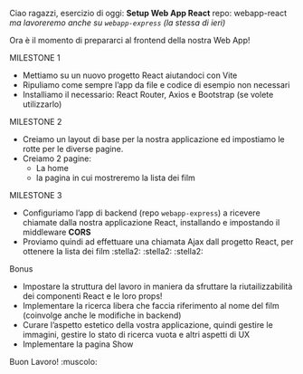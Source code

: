 Ciao ragazzi,
 esercizio di oggi: **Setup Web App React**
 repo: webapp-react
 *ma lavoreremo anche su `webapp-express` (la stessa di ieri)*
 
 Ora è il momento di prepararci al frontend della nostra Web App!

 MILESTONE 1
 - Mettiamo su un nuovo progetto React aiutandoci con Vite
 - Ripuliamo come sempre l’app da file e codice di esempio non necessari
 - Installiamo il necessario: React Router, Axios e Bootstrap (se volete utilizzarlo)

 MILESTONE 2
 - Creiamo un layout di base per la nostra applicazione ed impostiamo le rotte per le diverse pagine.
 - Creiamo 2 pagine:
     - La home
     - la pagina in cui mostreremo la lista dei film

 MILESTONE 3
 - Configuriamo l’app di backend (repo `webapp-express`) a ricevere chiamate dalla nostra applicazione React, installando e impostando il middleware **CORS**
 - Proviamo quindi ad effettuare una chiamata Ajax dall progetto React, per ottenere la lista dei film
:stella2: :stella2: :stella2:  

Bonus
 - Impostare la struttura del lavoro in maniera da sfruttare la riutailizzabilità dei componenti React e le loro props!
 - Implementare la ricerca libera che faccia riferimento al nome del film (coinvolge anche le modifiche in backend)
 - Curare l’aspetto estetico della vostra applicazione, quindi gestire le immagini, gestire lo stato di ricerca vuota e altri aspetti di UX
 - Implementare la pagina Show

 Buon Lavoro! :muscolo:
